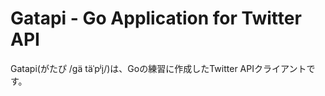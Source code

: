 # Gatapi - Go Application for Twitter API

Gatapi(がたぴ /ɡä täˈpʲi̞/)は、Goの練習に作成したTwitter APIクライアントです。  
